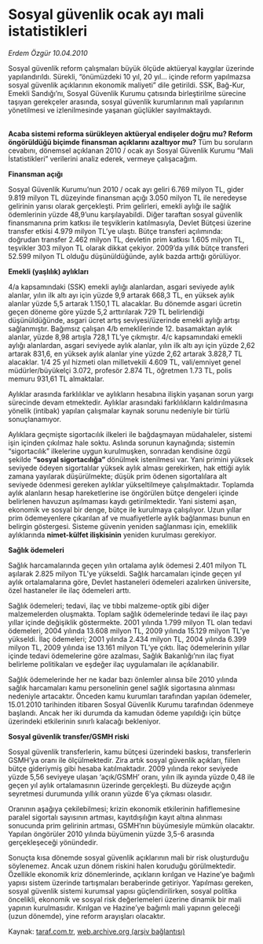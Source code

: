 # Sosyal güvenlik ocak ayı mali istatistikleri

*Erdem Özgür 10.04.2010*

<div class="yazi"><p>Sosyal güvenlik reform çalışmaları büyük ölçüde aktüeryal kaygılar üzerinde yapılandırıldı. Sürekli, “önümüzdeki 10 yıl, 20 yıl... içinde reform yapılmazsa sosyal güvenlik açıklarının ekonomik maliyeti” dile getirildi. SSK, Bağ-Kur, Emekli Sandığı’nı, Sosyal Güvenlik Kurumu çatısında birleştirilme sürecine taşıyan gerekçeler arasında, sosyal güvenlik kurumlarının mali yapılarının yönetilmesi ve izlenilmesinde yaşanan güçlükler sayılmaktaydı.</p>
<p><b><br/>Acaba sistemi reforma sürükleyen aktüeryal endişeler doğru mu? Reform öngörüldüğü biçimde finansman açıklarını azaltıyor mu?</b> Tüm bu soruların cevabını, dönemsel açıklanan 2010 / ocak ayı Sosyal Güvenlik Kurumu “Mali İstatistikleri” verilerini analiz ederek, vermeye çalışacağım. </p>
<p><b>Finansman açığı</b></p>
<p>Sosyal Güvenlik Kurumu’nun 2010 / ocak ayı geliri 6.769 milyon TL, gider 9.819 milyon TL düzeyinde finansman açığı 3.050 milyon TL ile neredeyse gelirinin yarısı olarak gerçekleşti. Prim gelirleri, emekli aylığı ile sağlık ödemlerinin yüzde 48,9’unu karşılayabildi. Diğer taraftan sosyal güvenlik finansmanına prim katkısı ile teşviklerin katılmasıyla, Devlet Bütçesi üzerine transfer etkisi 4.979 milyon TL’ye ulaştı. Bütçe transferi açılımında: doğrudan transfer 2.462 milyon TL, devletin prim katkısı 1.605 milyon TL, teşvikler 303 milyon TL olarak dikkat çekiyor. 2009’da yıllık bütçe transferi 52.599 milyon TL olduğu düşünüldüğünde, aylık bazda arttığı görülüyor.</p>
<p><b>Emekli (yaşlılık) aylıkları</b></p>
<p>4/a kapsamındaki (SSK) emekli aylığı alanlardan, asgari seviyede aylık alanlar, yılın ilk altı ayı için yüzde 9,9 artarak 668,3 TL, en yüksek aylık alanlar yüzde 5,5 artarak 1.150,1 TL alacaklar. Bu dönemde asgari ücretin geçen döneme göre yüzde 5,2 arttırılarak 729 TL belirlendiği düşünüldüğünde, asgari ücret artış seviyesi/üzerinde emekli aylığı artışı sağlanmıştır. Bağımsız çalışan 4/b emeklilerinde 12. basamaktan aylık alanlar, yüzde 8,98 artışla 728,1 TL’ye çıkmıştır. 4/c kapsamındaki emekli aylığı alanlardan, asgari seviyede aylık alanlar, yılın ilk altı ayı için yüzde 2,62 artarak 831,6, en yüksek aylık alanlar yine yüzde 2,62 artarak 3.828,7 TL alacaklar. 1/4 25 yıl hizmeti olan milletvekili 4.609 TL, vali/emniyet genel müdürler/büyükelçi 3.072, profesör 2.874 TL, öğretmen 1.73 TL, polis memuru 931,61 TL almaktalar.</p>
<p>Aylıklar arasında farklılıklar ve aylıkların hesabına ilişkin yaşanan sorun yargı sürecinde devam etmektedir. Aylıklar arasındaki farklılıkların kaldırılmasına yönelik (intibak) yapılan çalışmalar kaynak sorunu nedeniyle bir türlü sonuçlanamıyor. </p>
<p>Aylıklara geçmişte sigortacılık ilkeleri ile bağdaşmayan müdahaleler, sistemi işin içinden çıkılmaz hale soktu. Aslında sorunun kaynağında; sistemin “sigortacılık” ilkelerine uygun kurulmuşken, sonradan kendisine özgü şekilde <b>“sosyal sigortacılığa” </b>dönülmek istenilmesi var. Yani primini yüksek seviyede ödeyen sigortalılar yüksek aylık alması gerekirken, hak ettiği aylık zamana yayılarak düşürülmekte; düşük prim ödenen sigortalılara alt seviyede ödenmesi gereken aylıklar yükseltilmeye çalışılmaktadır. Toplamda aylık alanların hesap hareketlerine ise öngörülen bütçe dengeleri içinde belirlenen havuzun aşılmaması kaydı getirilmektedir. Yani sistemi aşan, ekonomik ve sosyal bir denge, bütçe ile kurulmaya çalışılıyor. Uzun yıllar prim ödemeyenlere çıkarılan af ve muafiyetlerle aylık bağlanması bunun en belirgin göstergesi. Sisteme güvenin yeniden sağlanması için, emeklilik aylıklarında <b>nimet-külfet ilişkisinin</b> yeniden kurulması gerekiyor. </p>
<p><b>Sağlık ödemeleri</b> </p>
<p>Sağlık harcamalarında geçen yılın ortalama aylık ödemesi 2.401 milyon TL aşılarak 2.825 milyon TL’ye yükseldi. Sağlık harcamaları içinde geçen yıl aylık ortalamalarına göre, Devlet hastaneleri ödemeleri azalırken üniversite, özel hastaneler ile ilaç ödemeleri arttı.</p>
<p>Sağlık ödemeleri; tedavi, ilaç ve tıbbi malzeme-optik gibi diğer malzemelerden oluşmakta. Toplam sağlık ödemelerinde tedavi ile ilaç payı yıllar içinde değişiklik göstermekte. 2001 yılında 1.799 milyon TL olan tedavi ödemeleri, 2004 yılında 13.608 milyon TL, 2009 yılında 15.129 milyon TL’ye yükseldi. İlaç ödemeleri; 2001 yılında 2.434 milyon TL, 2004 yılında 6.399 milyon TL, 2009 yılında ise 13.161 milyon TL’ye çıktı. İlaç ödemelerinin yıllar içinde tedavi ödemelerine göre azalması, Sağlık Bakanlığı’nın ilaç fiyat belirleme politikaları ve eşdeğer ilaç uygulamaları ile açıklanabilir. </p>
<p>Sağlık ödemelerinde her ne kadar bazı önlemler alınsa bile 2010 yılında sağlık harcamaları kamu personelinin genel sağlık sigortasına alınması nedeniyle artacaktır. Önceden kamu kurumları tarafından yapılan ödemeler, 15.01.2010 tarihinden itibaren Sosyal Güvenlik Kurumu tarafından ödenmeye başlandı. Ancak her iki durumda da kamudan ödeme yapıldığı için bütçe üzerindeki etkilerinin sınırlı kalacağı bekleniyor.</p>
<p><b>Sosyal güvenlik transfer/GSMH riski</b></p>
<p>Sosyal güvenlik transferlerin, kamu bütçesi üzerindeki baskısı, transferlerin GSMH’ya oranı ile ölçülmektedir. Zira artık sosyal güvenlik açıkları, fiilen bütçe gideriymiş gibi hesaba katılmaktadır. 2009 yılında rekor seviyede yüzde 5,56 seviyeye ulaşan ‘açık/GSMH’ oranı, yılın ilk ayında yüzde 0,48 ile geçen yıl aylık ortalamasının üzerinde gerçekleşti. Bu düzeyde açığın seyretmesi durumunda yıllık oranın yüzde 6’ya çıkması olasıdır. </p>
<p>Oranının aşağıya çekilebilmesi; krizin ekonomik etkilerinin hafiflemesine paralel sigortalı sayısının artması, kayıtdışılığın kayıt altına alınması sonucunda prim gelirinin artması, GSMH’nın büyümesiyle mümkün olacaktır. Yapılan öngörüler 2010 yılında büyümenin yüzde 3,5-6 arasında gerçekleşeceği yönündedir. </p>
<p>Sonuçta kısa dönemde sosyal güvenlik açıklarının mali bir risk oluşturduğu söylenemez. Ancak uzun dönem riskini halen koruduğu görülmektedir. Özellikle ekonomik kriz dönemlerinde, açıkların kırılgan ve Hazine’ye bağımlı yapısı sistem üzerinde tartışmaları beraberinde getiriyor. Yapılması gereken, sosyal güvenlik sistemi kurumsal yapısı güçlendirilirken, sosyal politika öncelikli, ekonomik ve sosyal risk değerlemeleri üzerine dinamik bir mali yapının kurulmasıdır. Kırılgan ve Hazine’ye bağımlı mali yapının geleceği (uzun dönemde), yine reform arayışları olacaktır.</p>
</div>

Kaynak: [taraf.com.tr](http://www.taraf.com.tr:80/makale/10830.htm), [web.archive.org (arşiv bağlantısı)](http://web.archive.org/web/20100415003024/http://www.taraf.com.tr:80/makale/10830.htm)
